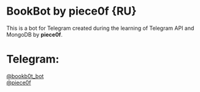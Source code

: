 # BookBot by piece0f {RU}
This is a bot for Telegram created during the learning of Telegram API and MongoDB by <b>piece0f</b>.

# Telegram: 
<a href="https://t.me/bookb0t_bot">@bookb0t_bot</a></tt>
<br>
<a href="https://t.me/piece0f">@piece0f</a></tt>
